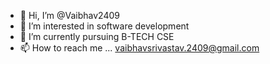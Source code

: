 - 👋 Hi, I’m @Vaibhav2409
- 👀 I’m interested in software development
- 🌱 I’m currently pursuing B-TECH CSE
- 📫 How to reach me ... vaibhavsrivastav.2409@gmail.com

<!---
Vaibhav2409/Vaibhav2409 is a ✨ special ✨ repository because its `README.md` (this file) appears on your GitHub profile.
You can click the Preview link to take a look at your changes.
--->
